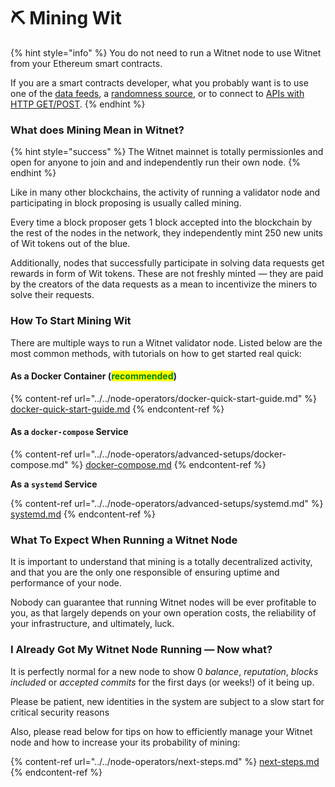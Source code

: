 # ⛏ Mining Wit

{% hint style="info" %}
You do not need to run a Witnet node to use Witnet from your Ethereum smart contracts.

If you are a smart contracts developer, what you probably want is to use one of the [data feeds](data-feeds-tutorial.md), a [randomness source](randomness.md), or to connect to [APIs with HTTP GET/POST](apis-and-http-get-post.md).
{% endhint %}

### What does Mining Mean in Witnet?

{% hint style="success" %}
The Witnet mainnet is totally permissionles and open for anyone to join and and independently run their own node.
{% endhint %}

Like in many other blockchains, the activity of running a validator node and participating in block proposing is usually called mining.

Every time a block proposer gets 1 block accepted into the blockchain by the rest of the nodes in the network, they independently mint 250 new units of Wit tokens out of the blue.

Additionally, nodes that successfully participate in solving data requests get rewards in form of Wit tokens. These are not freshly minted — they are paid by the creators of the data requests as a mean to incentivize the miners to solve their requests.

### **How To Start Mining Wit**

There are multiple ways to run a Witnet validator node. Listed below are the most common methods, with tutorials on how to get started real quick:

#### As a Docker Container (<mark style="color:green;">recommended</mark>)

{% content-ref url="../../node-operators/docker-quick-start-guide.md" %}
[docker-quick-start-guide.md](../../node-operators/docker-quick-start-guide.md)
{% endcontent-ref %}

#### **As a `docker-compose` Service**

{% content-ref url="../../node-operators/advanced-setups/docker-compose.md" %}
[docker-compose.md](../../node-operators/advanced-setups/docker-compose.md)
{% endcontent-ref %}

**As a `systemd` Service**

{% content-ref url="../../node-operators/advanced-setups/systemd.md" %}
[systemd.md](../../node-operators/advanced-setups/systemd.md)
{% endcontent-ref %}

### **What To Expect When Running a Witnet Node**

It is important to understand that mining is a totally decentralized activity, and that you are the only one responsible of ensuring uptime and performance of your node.

Nobody can guarantee that running Witnet nodes will be ever profitable to you, as that largely depends on your own operation costs, the reliability of your infrastructure, and ultimately, luck.

### **I Already Got My Witnet Node Running** — Now what?

It is perfectly normal for a new node to show 0 _balance_, _reputation_, _blocks included_ or _accepted commits_ for the first days (or weeks!) of it being up.

Please be patient, new identities in the system are subject to a slow start for critical security reasons

Also, please read below for tips on how to efficiently manage your Witnet node and how to increase your its probability of mining:

{% content-ref url="../../node-operators/next-steps.md" %}
[next-steps.md](../../node-operators/next-steps.md)
{% endcontent-ref %}
